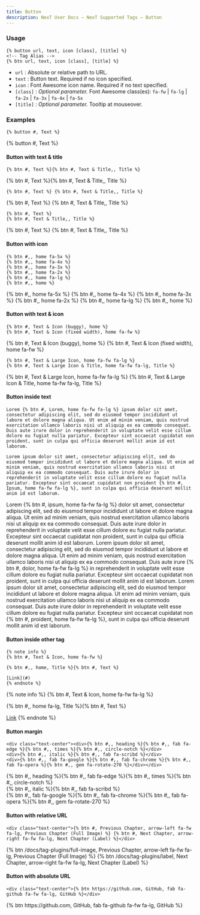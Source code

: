 ```yaml
---
title: Button
description: NexT User Docs – NexT Supported Tags – Button
---
```


### Usage

```jinja
{% button url, text, icon [class], [title] %}
<!-- Tag Alias -->
{% btn url, text, icon [class], [title] %}
```

- `url`     : Absolute or relative path to URL.
- `text`    : Button text. Required if no icon specified.
- `icon`    : Font Awesome icon name. Required if no text specified.
- `[class]` : *Optional parameter.* Font Awesome class(es): `fa-fw` | `fa-lg` | `fa-2x` | `fa-3x` | `fa-4x` | `fa-5x`
- `[title]` : *Optional parameter.* Tooltip at mouseover.

### Examples

```jinja
{% button #, Text %}
```

{% button #, Text %}

#### Button with text & title

```jinja
{% btn #, Text %}{% btn #, Text & Title,, Title %}
```

{% btn #, Text %}{% btn #, Text & Title,, Title %}

```jinja
{% btn #, Text %} {% btn #, Text & Title,, Title %}
```

{% btn #, Text %} {% btn #, Text & Title,, Title %}

```jinja
{% btn #, Text %}
{% btn #, Text & Title,, Title %}
```

{% btn #, Text %}
{% btn #, Text & Title,, Title %}

#### Button with icon

```jinja
{% btn #,, home fa-5x %}
{% btn #,, home fa-4x %}
{% btn #,, home fa-3x %}
{% btn #,, home fa-2x %}
{% btn #,, home fa-lg %}
{% btn #,, home %}
```

{% btn #,, home fa-5x %}
{% btn #,, home fa-4x %}
{% btn #,, home fa-3x %}
{% btn #,, home fa-2x %}
{% btn #,, home fa-lg %}
{% btn #,, home %}

#### Button with text & icon

```jinja
{% btn #, Text & Icon (buggy), home %}
{% btn #, Text & Icon (fixed width), home fa-fw %}
```

{% btn #, Text & Icon (buggy), home %}
{% btn #, Text & Icon (fixed width), home fa-fw %}

```jinja
{% btn #, Text & Large Icon, home fa-fw fa-lg %}
{% btn #, Text & Large Icon & Title, home fa-fw fa-lg, Title %}
```

{% btn #, Text & Large Icon, home fa-fw fa-lg %}
{% btn #, Text & Large Icon & Title, home fa-fw fa-lg, Title %}

#### Button inside text

```jinja
Lorem {% btn #, Lorem, home fa-fw fa-lg %} ipsum dolor sit amet, consectetur adipiscing elit, sed do eiusmod tempor incididunt ut labore et dolore magna aliqua. Ut enim ad minim veniam, quis nostrud exercitation ullamco laboris nisi ut aliquip ex ea commodo consequat. Duis aute irure dolor in reprehenderit in voluptate velit esse cillum dolore eu fugiat nulla pariatur. Excepteur sint occaecat cupidatat non proident, sunt in culpa qui officia deserunt mollit anim id est laborum.

Lorem ipsum dolor sit amet, consectetur adipiscing elit, sed do eiusmod tempor incididunt ut labore et dolore magna aliqua. Ut enim ad minim veniam, quis nostrud exercitation ullamco laboris nisi ut aliquip ex ea commodo consequat. Duis aute irure dolor in reprehenderit in voluptate velit esse cillum dolore eu fugiat nulla pariatur. Excepteur sint occaecat cupidatat non proident {% btn #, Ipsum, home fa-fw fa-lg %}, sunt in culpa qui officia deserunt mollit anim id est laborum.
```

Lorem {% btn #, ipsum, home fa-fw fa-lg %} dolor sit amet, consectetur adipiscing elit, sed do eiusmod tempor incididunt ut labore et dolore magna aliqua. Ut enim ad minim veniam, quis nostrud exercitation ullamco laboris nisi ut aliquip ex ea commodo consequat. Duis aute irure dolor in reprehenderit in voluptate velit esse cillum dolore eu fugiat nulla pariatur. Excepteur sint occaecat cupidatat non proident, sunt in culpa qui officia deserunt mollit anim id est laborum.
Lorem ipsum dolor sit amet, consectetur adipiscing elit, sed do eiusmod tempor incididunt ut labore et dolore magna aliqua. Ut enim ad minim veniam, quis nostrud exercitation ullamco laboris nisi ut aliquip ex ea commodo consequat. Duis aute irure {% btn #, dolor, home fa-fw fa-lg %} in reprehenderit in voluptate velit esse cillum dolore eu fugiat nulla pariatur. Excepteur sint occaecat cupidatat non proident, sunt in culpa qui officia deserunt mollit anim id est laborum.
Lorem ipsum dolor sit amet, consectetur adipiscing elit, sed do eiusmod tempor incididunt ut labore et dolore magna aliqua. Ut enim ad minim veniam, quis nostrud exercitation ullamco laboris nisi ut aliquip ex ea commodo consequat. Duis aute irure dolor in reprehenderit in voluptate velit esse cillum dolore eu fugiat nulla pariatur. Excepteur sint occaecat cupidatat non {% btn #, proident, home fa-fw fa-lg %}, sunt in culpa qui officia deserunt mollit anim id est laborum.

#### Button inside other tag

```jinja
{% note info %}
{% btn #, Text & Icon, home fa-fw %}

{% btn #,, home, Title %}{% btn #, Text %}

[Link](#)
{% endnote %}
```

{% note info %}
{% btn #, Text & Icon, home fa-fw fa-lg %}

{% btn #,, home fa-lg, Title %}{% btn #, Text %}

[Link](#)
{% endnote %}

#### Button margin

```jinja
<div class="text-center"><div>{% btn #,, heading %}{% btn #,, fab fa-edge %}{% btn #,, times %}{% btn #,, circle-notch %}</div>
<div>{% btn #,, italic %}{% btn #,, fab fa-scribd %}</div>
<div>{% btn #,, fab fa-google %}{% btn #,, fab fa-chrome %}{% btn #,, fab fa-opera %}{% btn #,, gem fa-rotate-270 %}</div></div>
```

<div class="text-center"><div>{% btn #,, heading %}{% btn #,, fab fa-edge %}{% btn #,, times %}{% btn #,, circle-notch %}</div>
<div>{% btn #,, italic %}{% btn #,, fab fa-scribd %}</div>
<div>{% btn #,, fab fa-google %}{% btn #,, fab fa-chrome %}{% btn #,, fab fa-opera %}{% btn #,, gem fa-rotate-270 %}</div></div>

#### Button with relative URL

```jinja
<div class="text-center">{% btn #, Previous Chapter, arrow-left fa-fw fa-lg, Previous Chapter (Full Image) %} {% btn #, Next Chapter, arrow-right fa-fw fa-lg, Next Chapter (Label) %}</div>
```

<div class="text-center">{% btn /docs/tag-plugins/full-image, Previous Chapter, arrow-left fa-fw fa-lg, Previous Chapter (Full Image) %} {% btn /docs/tag-plugins/label, Next Chapter, arrow-right fa-fw fa-lg, Next Chapter (Label) %}</div>

#### Button with absolute URL

```jinja
<div class="text-center">{% btn https://github.com, GitHub, fab fa-github fa-fw fa-lg, GitHub %}</div>
```

<div class="text-center">{% btn https://github.com, GitHub, fab fa-github fa-fw fa-lg, GitHub %}</div>
